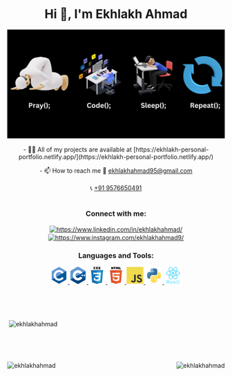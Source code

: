 <h1 align="center">Hi 👋, I'm Ekhlakh Ahmad</h1>

<p align="center"><img src="https://github.com/ekhlakhahmad/ekhlakhahmad/blob/main/pray_code_sleep_repeat.png?raw=true" alt="ekhlakhahmad" /></a> </p>

<p align="center">- 👨‍💻 All of my projects are available at [https://ekhlakh-personal-portfolio.netlify.app/](https://ekhlakh-personal-portfolio.netlify.app/) </p>

<p align="center">- 📫 How to reach me 
  📧 <a href="ekhlakhahmad95@gmail.com" target="_blank">ekhlakhahmad95@gmail.com</a> <br><br>
  📞 <a href="tel:9576650491" target="_blank">+91 9576650491</a><br><br>

</p>

<h3 align="center">Connect with me:</h3>
<p align="center">
<a href="https://www.linkedin.com/in/ekhlakhahmad/" target="blank"><img align="center" src="https://raw.githubusercontent.com/rahuldkjain/github-profile-readme-generator/master/src/images/icons/Social/linked-in-alt.svg" alt="https://www.linkedin.com/in/ekhlakhahmad/" height="30" width="40" /></a>
<a href="https://instagram.com/https://www.instagram.com/ekhlakhahmad9/" target="blank"><img align="center" src="https://raw.githubusercontent.com/rahuldkjain/github-profile-readme-generator/master/src/images/icons/Social/instagram.svg" alt="https://www.instagram.com/ekhlakhahmad9/" height="30" width="40" /></a>
</p>

<h3 align="center">Languages and Tools:</h3>
<p align="center"> <a href="https://www.cprogramming.com/" target="_blank" rel="noreferrer"> <img src="https://raw.githubusercontent.com/devicons/devicon/master/icons/c/c-original.svg" alt="c" width="40" height="40"/> </a> <a href="https://www.w3schools.com/cpp/" target="_blank" rel="noreferrer"> <img src="https://raw.githubusercontent.com/devicons/devicon/master/icons/cplusplus/cplusplus-original.svg" alt="cplusplus" width="40" height="40"/> </a> <a href="https://www.w3schools.com/css/" target="_blank" rel="noreferrer"> <img src="https://raw.githubusercontent.com/devicons/devicon/master/icons/css3/css3-original-wordmark.svg" alt="css3" width="40" height="40"/> </a> <a href="https://www.w3.org/html/" target="_blank" rel="noreferrer"> <img src="https://raw.githubusercontent.com/devicons/devicon/master/icons/html5/html5-original-wordmark.svg" alt="html5" width="40" height="40"/> </a> <a href="https://developer.mozilla.org/en-US/docs/Web/JavaScript" target="_blank" rel="noreferrer"> <img src="https://raw.githubusercontent.com/devicons/devicon/master/icons/javascript/javascript-original.svg" alt="javascript" width="40" height="40"/> </a> <a href="https://www.python.org" target="_blank" rel="noreferrer"> <img src="https://raw.githubusercontent.com/devicons/devicon/master/icons/python/python-original.svg" alt="python" width="40" height="40"/> </a> <a href="https://reactjs.org/" target="_blank" rel="noreferrer"> <img src="https://raw.githubusercontent.com/devicons/devicon/master/icons/react/react-original-wordmark.svg" alt="react" width="40" height="40"/> </a> </p> <br><br><br>

<p>&nbsp;<img align="center" src="https://github-readme-stats.vercel.app/api?username=ekhlakhahmad&show_icons=true&locale=en" alt="ekhlakhahmad" /></p><br><br><br>
<p><img align="left" src="https://github-readme-streak-stats.herokuapp.com/?user=ekhlakhahmad&" alt="ekhlakhahmad" /></p>
<p><img align="right" src="https://github-readme-stats.vercel.app/api/top-langs?username=ekhlakhahmad&show_icons=true&locale=en&layout=compact" alt="ekhlakhahmad" /></p>
